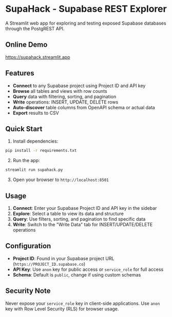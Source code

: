 # SupaHack - Supabase REST Explorer

A Streamlit web app for exploring and testing exposed Supabase databases through the PostgREST API.

## Online Demo

https://supahack.streamlit.app

## Features

- **Connect** to any Supabase project using Project ID and API key
- **Browse** all tables and views with row counts
- **Query** data with filtering, sorting, and pagination
- **Write** operations: INSERT, UPDATE, DELETE rows
- **Auto-discover** table columns from OpenAPI schema or actual data
- **Export** results to CSV

## Quick Start

1. Install dependencies:
```bash
pip install -r requirements.txt
```

2. Run the app:
```bash
streamlit run supahack.py
```

3. Open your browser to `http://localhost:8501`

## Usage

1. **Connect**: Enter your Supabase Project ID and API key in the sidebar
2. **Explore**: Select a table to view its data and structure
3. **Query**: Use filters, sorting, and pagination to find specific data
4. **Write**: Switch to the "Write Data" tab for INSERT/UPDATE/DELETE operations

## Configuration

- **Project ID**: Found in your Supabase project URL (`https://PROJECT_ID.supabase.co`)
- **API Key**: Use `anon` key for public access or `service_role` for full access
- **Schema**: Default is `public`, change if using custom schemas

## Security Note

Never expose your `service_role` key in client-side applications. Use `anon` key with Row Level Security (RLS) for browser usage.
